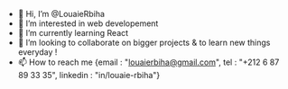 - 👋 Hi, I’m @LouaieRbiha
- 👀 I’m interested in web developement
- 🌱 I’m currently learning React
- 💞️ I’m looking to collaborate on bigger projects & to learn new things everyday !
- 📫 How to reach me {email : "louaierbiha@gmail.com", tel : "+212 6 87 89 33 35", linkedin : "in/louaie-rbiha"}

<!---
LouaieRbiha/LouaieRbiha is a ✨ special ✨ repository because its `README.md` (this file) appears on your GitHub profile.
You can click the Preview link to take a look at your changes.
--->

